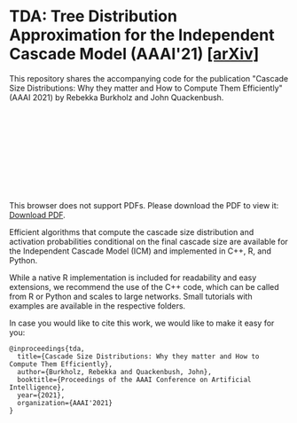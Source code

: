 # TDA: Tree Distribution Approximation for the Independent Cascade Model (AAAI'21) [[arXiv]](https://arxiv.org/abs/1909.05416)

This repository shares the accompanying code for the publication  "Cascade Size Distributions: Why they matter and How to Compute Them Efficiently" (AAAI 2021) by Rebekka Burkholz and John Quackenbush.

<object data="https://github.com/rebekka-burkholz/TDA/blob/main/fig/Overview.pdf" type="application/pdf" width="700px" height="700px">
    <embed src="https://github.com/rebekka-burkholz/TDA/blob/main/fig/Overview.pdf">
        <p>This browser does not support PDFs. Please download the PDF to view it: <a href="http://yoursite.com/the.pdf">Download PDF</a>.</p>
    </embed>
</object>

Efficient algorithms that compute the cascade size distribution and activation probabilities conditional on the final cascade size are available for the Independent Cascade Model (ICM) and implemented in C++, R, and Python.

While a native R implementation is included for readability and easy extensions, we recommend the use of the C++ code, which can be called from R or Python and scales to large networks.
Small tutorials with examples are available in the respective folders.

In case you would like to cite this work, we would like to make it easy for you:
```
@inproceedings{tda,
  title={Cascade Size Distributions: Why they matter and How to Compute Them Efficiently},
  author={Burkholz, Rebekka and Quackenbush, John},
  booktitle={Proceedings of the AAAI Conference on Artificial Intelligence},
  year={2021},
  organization={AAAI'2021}
}
```
